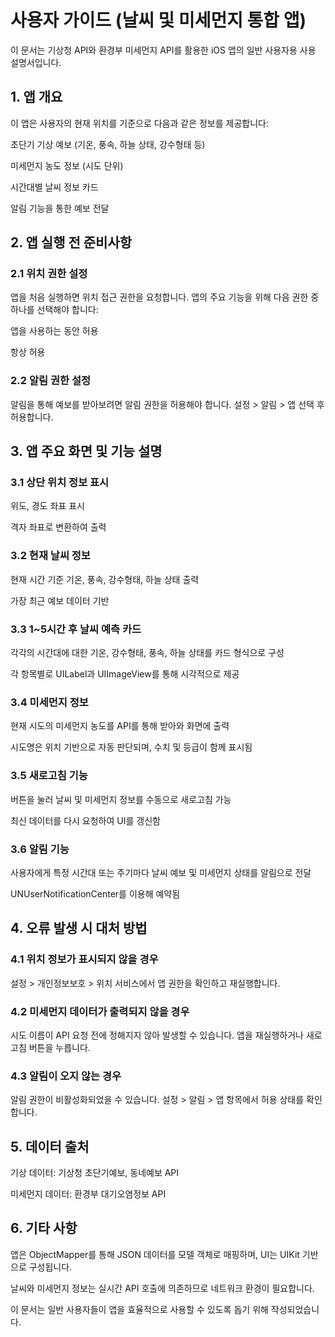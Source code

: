 # 사용자 가이드 (날씨 및 미세먼지 통합 앱)

이 문서는 기상청 API와 환경부 미세먼지 API를 활용한 iOS 앱의 일반 사용자용 사용 설명서입니다.

## 1. 앱 개요
이 앱은 사용자의 현재 위치를 기준으로 다음과 같은 정보를 제공합니다:

초단기 기상 예보 (기온, 풍속, 하늘 상태, 강수형태 등)

미세먼지 농도 정보 (시도 단위)

시간대별 날씨 정보 카드

알림 기능을 통한 예보 전달

## 2. 앱 실행 전 준비사항

### 2.1 위치 권한 설정

앱을 처음 실행하면 위치 접근 권한을 요청합니다. 앱의 주요 기능을 위해 다음 권한 중 하나를 선택해야 합니다:

앱을 사용하는 동안 허용

항상 허용

### 2.2 알림 권한 설정

알림을 통해 예보를 받아보려면 알림 권한을 허용해야 합니다. 설정 > 알림 > 앱 선택 후 허용합니다.

## 3. 앱 주요 화면 및 기능 설명

### 3.1 상단 위치 정보 표시

위도, 경도 좌표 표시

격자 좌표로 변환하여 출력

### 3.2 현재 날씨 정보

현재 시간 기준 기온, 풍속, 강수형태, 하늘 상태 출력

가장 최근 예보 데이터 기반

### 3.3 1~5시간 후 날씨 예측 카드

각각의 시간대에 대한 기온, 강수형태, 풍속, 하늘 상태를 카드 형식으로 구성

각 항목별로 UILabel과 UIImageView를 통해 시각적으로 제공

### 3.4 미세먼지 정보

현재 시도의 미세먼지 농도를 API를 통해 받아와 화면에 출력

시도명은 위치 기반으로 자동 판단되며, 수치 및 등급이 함께 표시됨

### 3.5 새로고침 기능

버튼을 눌러 날씨 및 미세먼지 정보를 수동으로 새로고침 가능

최신 데이터를 다시 요청하여 UI를 갱신함

### 3.6 알림 기능

사용자에게 특정 시간대 또는 주기마다 날씨 예보 및 미세먼지 상태를 알림으로 전달

UNUserNotificationCenter를 이용해 예약됨

## 4. 오류 발생 시 대처 방법

### 4.1 위치 정보가 표시되지 않을 경우

설정 > 개인정보보호 > 위치 서비스에서 앱 권한을 확인하고 재실행합니다.

### 4.2 미세먼지 데이터가 출력되지 않을 경우

시도 이름이 API 요청 전에 정해지지 않아 발생할 수 있습니다. 앱을 재실행하거나 새로고침 버튼을 누릅니다.

### 4.3 알림이 오지 않는 경우

알림 권한이 비활성화되었을 수 있습니다. 설정 > 알림 > 앱 항목에서 허용 상태를 확인합니다.

## 5. 데이터 출처

기상 데이터: 기상청 초단기예보, 동네예보 API

미세먼지 데이터: 환경부 대기오염정보 API

## 6. 기타 사항

앱은 ObjectMapper를 통해 JSON 데이터를 모델 객체로 매핑하며, UI는 UIKit 기반으로 구성됩니다.

날씨와 미세먼지 정보는 실시간 API 호출에 의존하므로 네트워크 환경이 필요합니다.

이 문서는 일반 사용자들이 앱을 효율적으로 사용할 수 있도록 돕기 위해 작성되었습니다.


